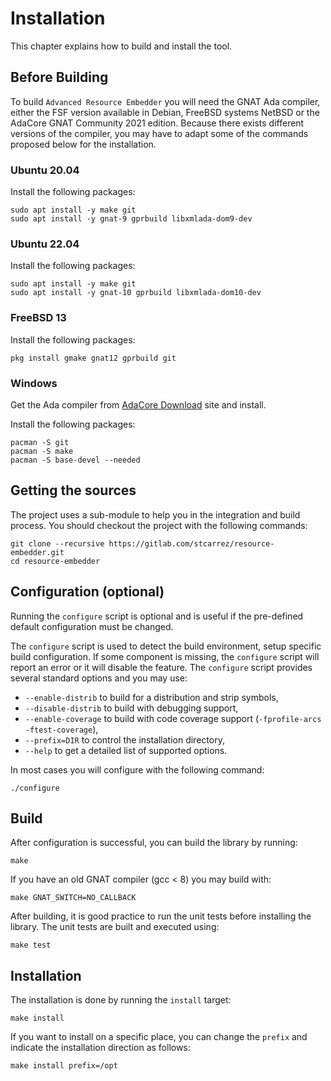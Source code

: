 # Installation

This chapter explains how to build and install the tool.

## Before Building

To build `Advanced Resource Embedder` you will need the GNAT Ada compiler, either
the FSF version available in Debian, FreeBSD systems NetBSD or the
AdaCore GNAT Community 2021 edition.  Because there exists different versions of
the compiler, you may have to adapt some of the commands proposed below for
the installation.

### Ubuntu 20.04

Install the following packages:
```
sudo apt install -y make git
sudo apt install -y gnat-9 gprbuild libxmlada-dom9-dev
```

### Ubuntu 22.04

Install the following packages:
```
sudo apt install -y make git
sudo apt install -y gnat-10 gprbuild libxmlada-dom10-dev
```

### FreeBSD 13

Install the following packages:

```
pkg install gmake gnat12 gprbuild git
```

### Windows

Get the Ada compiler from [AdaCore Download](https://www.adacore.com/download)
site and install.

Install the following packages:

```
pacman -S git
pacman -S make
pacman -S base-devel --needed
```

## Getting the sources

The project uses a sub-module to help you in the integration and build
process.  You should checkout the project with the following commands:

```
git clone --recursive https://gitlab.com/stcarrez/resource-embedder.git
cd resource-embedder
```

## Configuration (optional)

Running the `configure` script is optional and is useful if the pre-defined
default configuration must be changed.

The `configure` script is used to detect the build environment,
setup specific build configuration.
If some component is missing, the
`configure` script will report an error or it will disable the feature.
The `configure` script provides several standard options
and you may use:

  * `--enable-distrib` to build for a distribution and strip symbols,
  * `--disable-distrib` to build with debugging support,
  * `--enable-coverage` to build with code coverage support (`-fprofile-arcs -ftest-coverage`),
  * `--prefix=DIR` to control the installation directory,
  * `--help` to get a detailed list of supported options.

In most cases you will configure with the following command:
```
./configure
```

## Build

After configuration is successful, you can build the library by running:
```
make
```

If you have an old GNAT compiler (gcc < 8) you may build with:

```
make GNAT_SWITCH=NO_CALLBACK
```

After building, it is good practice to run the unit tests before installing
the library.  The unit tests are built and executed using:
```
make test
```

## Installation
The installation is done by running the `install` target:

```
make install
```

If you want to install on a specific place, you can change the `prefix`
and indicate the installation direction as follows:

```
make install prefix=/opt
```

